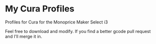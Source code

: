 # My Cura Profiles
Profiles for Cura for the Monoprice Maker Select i3

Feel free to download and modify.  If you find a better gcode pull request and I'll merge it in.


